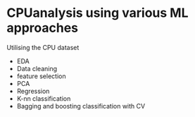 # CPUanalysis using various ML approaches

Utilising the CPU dataset
- EDA
- Data cleaning
- feature selection
- PCA
- Regression
- K-nn classification
- Bagging and boosting classification with CV
